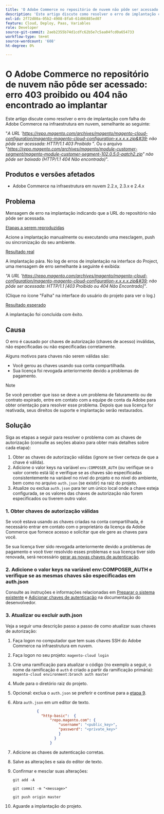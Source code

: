 ```yaml
---
title: 'O Adobe Commerce no repositório de nuvem não pôde ser acessado: erro 403 proibido ou 404 não encontrado ao implantar'
description: 'Este artigo discute como resolver o erro de implantação com falha do Adobe Commerce na infraestrutura em nuvem, semelhante ao seguinte:'
exl-id: 2f72d80a-05b2-4908-8fa8-61d06885ed07
feature: Cloud, Deploy, Paas, Variables
role: Developer
source-git-commit: 2aeb2355b74d1cdfc62b5e7c5aa04fcd0a654733
workflow-type: tm+mt
source-wordcount: '608'
ht-degree: 0%

---
```


# O Adobe Commerce no repositório de nuvem não pôde ser acessado: erro 403 proibido ou 404 não encontrado ao implantar

Este artigo discute como resolver o erro de implantação com falha do Adobe Commerce na infraestrutura em nuvem, semelhante ao seguinte:

&quot;*A URL &#39;https://repo.magento.com/archives/magento/magento-cloud-configuration/magento-magento-cloud-configuration-x.x.x.x.zip&#39; não pôde ser acessada: HTTP/1.1 403 Proibido* &quot;. Ou o arquivo &quot;*https://repo.magento.com/archives/magento/module-customer-segment/magento-module-customer-segment-102.0.5.0-patch2.zip&quot; não pôde ser baixado (HTTP/1.1 404 Não encontrado)*&quot;.

## Produtos e versões afetados

* Adobe Commerce na infraestrutura em nuvem 2.2.x, 2.3.x e 2.4.x

## Problema

Mensagem de erro na implantação indicando que a URL do repositório não pôde ser acessada.

<u>Etapas a serem reproduzidas</u>

Acione a implantação manualmente ou executando uma mesclagem, push ou sincronização do seu ambiente.

<u>Resultado real</u>

A implantação pára. No log de erros de implantação na interface do Project, uma mensagem de erro semelhante à seguinte é exibida:

*&quot;A URL &#39;https://repo.magento.com/archives/magento/magento-cloud-configuration/magento-magento-cloud-configuration-x.x.x.x.zip&#39; não pôde ser acessada: HTTP/1.1 \[403 Proibido ou 404 Não Encontrado\]&quot;*.

(Clique no ícone &quot;Falha&quot; na interface do usuário do projeto para ver o log.)

<u>Resultado esperado</u>

A implantação foi concluída com êxito.

## Causa

O erro é causado por chaves de autorização (chaves de acesso) inválidas, não especificadas ou não especificadas corretamente.

Alguns motivos para chaves não serem válidas são:

* Você gerou as chaves usando sua conta compartilhada.
* Sua licença foi revogada anteriormente devido a problemas de pagamento.

>[!NOTE]
>
>Se você perceber que isso se deve a um problema de faturamento ou de contrato expirado, entre em contato com a equipe de conta da Adobe para obter orientação para resolver esse problema. Depois que sua licença for reativada, seus direitos de suporte e implantação serão restaurados.

## Solução

Siga as etapas a seguir para resolver o problema com as chaves de autorização (consulte as seções abaixo para obter mais detalhes sobre cada etapa):

1. Obter as chaves de autorização válidas (ignore se tiver certeza de que a chave é válida).
1. Adicione o valor keys na variável `env:COMPOSER_AUTH` (ou verifique se o valor correto está lá) e verifique se as chaves são especificadas consistentemente na variável no nível do projeto e no nível do ambiente, bem como no arquivo `auth.json` (se existir) na raiz do projeto.
1. Atualize ou exclua `auth.json` para ter um único local onde a chave esteja configurada, se os valores das chaves de autorização não forem especificados ou tiverem outro valor.

### 1. Obter chaves de autorização válidas

Se você estava usando as chaves criadas na conta compartilhada, é necessário entrar em contato com o proprietário da licença da Adobe Commerce que fornece acesso e solicitar que ele gere as chaves para você.

Se sua licença tiver sido revogada anteriormente devido a problemas de pagamento e você tiver resolvido esses problemas e sua licença tiver sido renovada, será necessário [gerar as novas chaves de autenticação](https://experienceleague.adobe.com/docs/commerce-operations/installation-guide/prerequisites/authentication-keys.html).

### 2. Adicione o valor keys na variável env:COMPOSER\_AUTH e verifique se as mesmas chaves são especificadas em auth.json

Consulte as instruções e informações relacionadas em [Preparar o sistema existente](https://experienceleague.adobe.com/en/docs/commerce-cloud-service/user-guide/project/overview) e [Adicionar chaves de autenticação](https://experienceleague.adobe.com/en/docs/commerce-cloud-service/user-guide/project/overview) na documentação do desenvolvedor.

### 3. Atualizar ou excluir auth.json

Veja a seguir uma descrição passo a passo de como atualizar suas chaves de autorização:

1. Faça logon no computador que tem suas chaves SSH do Adobe Commerce na infraestrutura em nuvem.
1. Faça logon no seu projeto: `magento-cloud login`
1. Crie uma ramificação para atualizar o código (no exemplo a seguir, o nome da ramificação é `auth` é criado a partir da ramificação primária):     `magento-cloud environment:branch auth master`
1. Mude para o diretório raiz do projeto.
1. Opcional: exclua o `auth.json` se preferir e continue para a [etapa 9](#step9).
1. Abra `auth.json` em um editor de texto.

   ```json
              {
                "http-basic":  {
                    "repo.magento.com": {
                        "username": "<public_key>",
                        "password": "<private_key>"
                        }
                      }
                    }
   ```

1. Adicione as chaves de autenticação corretas.
1. Salve as alterações e saia do editor de texto.
1. Confirmar e mesclar suas alterações:

   `git add -A`

   `git commit -m "<message>"`

   `git push origin master`
1. Aguarde a implantação do projeto.
